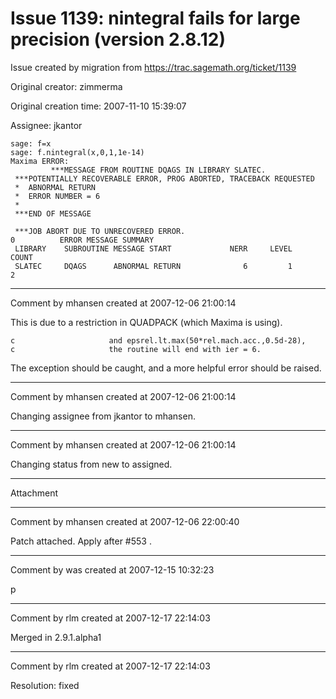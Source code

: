 # Issue 1139: nintegral fails for large precision (version 2.8.12)

Issue created by migration from https://trac.sagemath.org/ticket/1139

Original creator: zimmerma

Original creation time: 2007-11-10 15:39:07

Assignee: jkantor


```
sage: f=x
sage: f.nintegral(x,0,1,1e-14)
Maxima ERROR:
         ***MESSAGE FROM ROUTINE DQAGS IN LIBRARY SLATEC.
 ***POTENTIALLY RECOVERABLE ERROR, PROG ABORTED, TRACEBACK REQUESTED
 *  ABNORMAL RETURN
 *  ERROR NUMBER = 6
 *   
 ***END OF MESSAGE
 
 ***JOB ABORT DUE TO UNRECOVERED ERROR.
0          ERROR MESSAGE SUMMARY
 LIBRARY    SUBROUTINE MESSAGE START             NERR     LEVEL     COUNT
 SLATEC     DQAGS      ABNORMAL RETURN              6         1         2
```



---

Comment by mhansen created at 2007-12-06 21:00:14

This is due to a restriction in QUADPACK (which Maxima is using).


```
c                     and epsrel.lt.max(50*rel.mach.acc.,0.5d-28),
c                     the routine will end with ier = 6.
```


The exception should be caught, and a more helpful error should be raised.


---

Comment by mhansen created at 2007-12-06 21:00:14

Changing assignee from jkantor to mhansen.


---

Comment by mhansen created at 2007-12-06 21:00:14

Changing status from new to assigned.


---

Attachment


---

Comment by mhansen created at 2007-12-06 22:00:40

Patch attached.  Apply after #553 .


---

Comment by was created at 2007-12-15 10:32:23

p


---

Comment by rlm created at 2007-12-17 22:14:03

Merged in 2.9.1.alpha1


---

Comment by rlm created at 2007-12-17 22:14:03

Resolution: fixed
